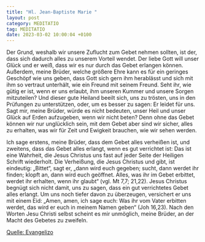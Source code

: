```yaml
---
title: "Hl. Jean-Baptiste Marie "
layout: post
category: MEDITATIO
tag: MEDITATIO
date: 2023-03-02 10:00:04 +0100
---
```

Der Grund, weshalb wir unsere Zuflucht zum Gebet nehmen sollten, ist der, dass sich dadurch alles zu unserem Vorteil wendet. Der liebe Gott will unser Glück und er weiß, dass wir es nur durch das Gebet erlangen können.<!--more--> Außerdem, meine Brüder, welche größere Ehre kann es für ein geringes Geschöpf wie uns geben, dass Gott sich gern ihm herablässt und sich mit ihm so vertraut unterhält, wie ein Freund mit seinem Freund. Seht ihr, wie gütig er ist, wenn er uns erlaubt, ihm unseren Kummer und unsere Sorgen mitzuteilen? Und dieser gute Heiland beeilt sich, uns zu trösten, uns in den Prüfungen zu unterstützen, oder, um es besser zu sagen: Er leidet für uns. Sagt mir, meine Brüder, würde es nicht bedeuten, unser Heil und unser Glück auf Erden aufzugeben, wenn wir nicht beten? Denn ohne das Gebet können wir nur unglücklich sein, mit dem Gebet aber sind wir sicher, alles zu erhalten, was wir für Zeit und Ewigkeit brauchen, wie wir sehen werden.

Ich sage erstens, meine Brüder, dass dem Gebet alles verheißen ist, und zweitens, dass das Gebet alles erlangt, wenn es gut verrichtet ist: Das ist eine Wahrheit, die Jesus Christus uns fast auf jeder Seite der Heiligen Schrift wiederholt. Die Verheißung, die Jesus Christus und gibt, ist eindeutig: „Bittet“, sagt er, „dann wird euch gegeben; sucht, dann werdet ihr finden; klopft an, dann wird euch geöffnet. Alles, was ihr im Gebet erbittet, werdet ihr erhalten, wenn ihr glaubt“ (vgl. Mt 7,7; 21,22). Jesus Christus begnügt sich nicht damit, uns zu sagen, dass ein gut verrichtetes Gebet alles erlangt. Um uns noch tiefer davon zu überzeugen, versichert er uns mit einem Eid: „Amen, amen, ich sage euch: Was ihr vom Vater erbitten werdet, das wird er euch in meinem Namen geben“ (Joh 16,23). Nach den Worten Jesu Christi selbst scheint es mir unmöglich, meine Brüder, an der Macht des Gebetes zu zweifeln.



[Quelle: Evangelizo](https://evangeliumtagfuertag.org/DE/gospel)